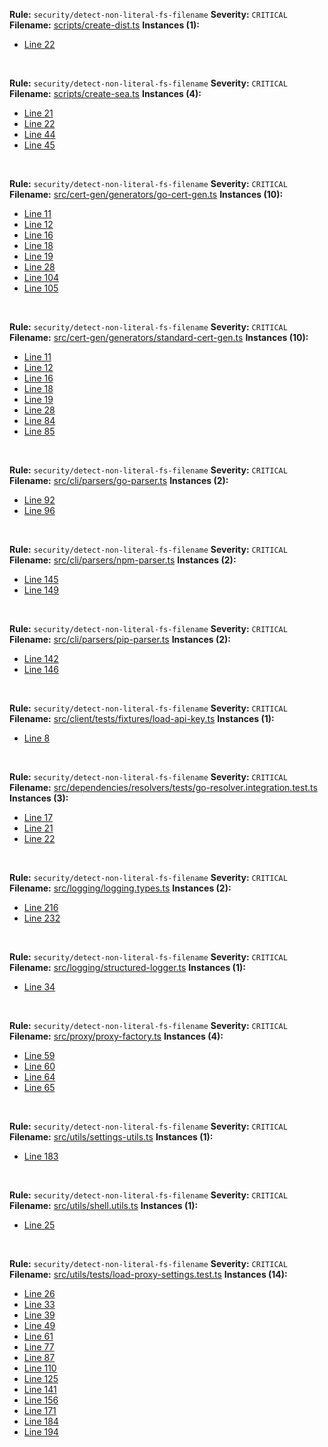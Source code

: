 


  
<!--Socket External Tool Runner: ESLint -->  
  
**Rule:** `security/detect-non-literal-fs-filename`
**Severity:** `CRITICAL`
**Filename:** [scripts/create-dist.ts](https://github.com/socketdev-demo/sast-testing/blob/61f7609dab5de1ff0214338e8a52b2c376a20258/scripts/create-dist.ts)
**Instances (1):**
* [Line 22](https://github.com/socketdev-demo/sast-testing/blob/61f7609dab5de1ff0214338e8a52b2c376a20258/scripts/create-dist.ts#L22)  
<br>  
  
**Rule:** `security/detect-non-literal-fs-filename`
**Severity:** `CRITICAL`
**Filename:** [scripts/create-sea.ts](https://github.com/socketdev-demo/sast-testing/blob/61f7609dab5de1ff0214338e8a52b2c376a20258/scripts/create-sea.ts)
**Instances (4):**
* [Line 21](https://github.com/socketdev-demo/sast-testing/blob/61f7609dab5de1ff0214338e8a52b2c376a20258/scripts/create-sea.ts#L21)
* [Line 22](https://github.com/socketdev-demo/sast-testing/blob/61f7609dab5de1ff0214338e8a52b2c376a20258/scripts/create-sea.ts#L22)
* [Line 44](https://github.com/socketdev-demo/sast-testing/blob/61f7609dab5de1ff0214338e8a52b2c376a20258/scripts/create-sea.ts#L44)
* [Line 45](https://github.com/socketdev-demo/sast-testing/blob/61f7609dab5de1ff0214338e8a52b2c376a20258/scripts/create-sea.ts#L45)  
<br>  
  
**Rule:** `security/detect-non-literal-fs-filename`
**Severity:** `CRITICAL`
**Filename:** [src/cert-gen/generators/go-cert-gen.ts](https://github.com/socketdev-demo/sast-testing/blob/61f7609dab5de1ff0214338e8a52b2c376a20258/src/cert-gen/generators/go-cert-gen.ts)
**Instances (10):**
* [Line 11](https://github.com/socketdev-demo/sast-testing/blob/61f7609dab5de1ff0214338e8a52b2c376a20258/src/cert-gen/generators/go-cert-gen.ts#L11)
* [Line 12](https://github.com/socketdev-demo/sast-testing/blob/61f7609dab5de1ff0214338e8a52b2c376a20258/src/cert-gen/generators/go-cert-gen.ts#L12)
* [Line 16](https://github.com/socketdev-demo/sast-testing/blob/61f7609dab5de1ff0214338e8a52b2c376a20258/src/cert-gen/generators/go-cert-gen.ts#L16)
* [Line 18](https://github.com/socketdev-demo/sast-testing/blob/61f7609dab5de1ff0214338e8a52b2c376a20258/src/cert-gen/generators/go-cert-gen.ts#L18)
* [Line 19](https://github.com/socketdev-demo/sast-testing/blob/61f7609dab5de1ff0214338e8a52b2c376a20258/src/cert-gen/generators/go-cert-gen.ts#L19)
* [Line 28](https://github.com/socketdev-demo/sast-testing/blob/61f7609dab5de1ff0214338e8a52b2c376a20258/src/cert-gen/generators/go-cert-gen.ts#L28)
* [Line 104](https://github.com/socketdev-demo/sast-testing/blob/61f7609dab5de1ff0214338e8a52b2c376a20258/src/cert-gen/generators/go-cert-gen.ts#L104)
* [Line 105](https://github.com/socketdev-demo/sast-testing/blob/61f7609dab5de1ff0214338e8a52b2c376a20258/src/cert-gen/generators/go-cert-gen.ts#L105)  
<br>  
  
**Rule:** `security/detect-non-literal-fs-filename`
**Severity:** `CRITICAL`
**Filename:** [src/cert-gen/generators/standard-cert-gen.ts](https://github.com/socketdev-demo/sast-testing/blob/61f7609dab5de1ff0214338e8a52b2c376a20258/src/cert-gen/generators/standard-cert-gen.ts)
**Instances (10):**
* [Line 11](https://github.com/socketdev-demo/sast-testing/blob/61f7609dab5de1ff0214338e8a52b2c376a20258/src/cert-gen/generators/standard-cert-gen.ts#L11)
* [Line 12](https://github.com/socketdev-demo/sast-testing/blob/61f7609dab5de1ff0214338e8a52b2c376a20258/src/cert-gen/generators/standard-cert-gen.ts#L12)
* [Line 16](https://github.com/socketdev-demo/sast-testing/blob/61f7609dab5de1ff0214338e8a52b2c376a20258/src/cert-gen/generators/standard-cert-gen.ts#L16)
* [Line 18](https://github.com/socketdev-demo/sast-testing/blob/61f7609dab5de1ff0214338e8a52b2c376a20258/src/cert-gen/generators/standard-cert-gen.ts#L18)
* [Line 19](https://github.com/socketdev-demo/sast-testing/blob/61f7609dab5de1ff0214338e8a52b2c376a20258/src/cert-gen/generators/standard-cert-gen.ts#L19)
* [Line 28](https://github.com/socketdev-demo/sast-testing/blob/61f7609dab5de1ff0214338e8a52b2c376a20258/src/cert-gen/generators/standard-cert-gen.ts#L28)
* [Line 84](https://github.com/socketdev-demo/sast-testing/blob/61f7609dab5de1ff0214338e8a52b2c376a20258/src/cert-gen/generators/standard-cert-gen.ts#L84)
* [Line 85](https://github.com/socketdev-demo/sast-testing/blob/61f7609dab5de1ff0214338e8a52b2c376a20258/src/cert-gen/generators/standard-cert-gen.ts#L85)  
<br>  
  
**Rule:** `security/detect-non-literal-fs-filename`
**Severity:** `CRITICAL`
**Filename:** [src/cli/parsers/go-parser.ts](https://github.com/socketdev-demo/sast-testing/blob/61f7609dab5de1ff0214338e8a52b2c376a20258/src/cli/parsers/go-parser.ts)
**Instances (2):**
* [Line 92](https://github.com/socketdev-demo/sast-testing/blob/61f7609dab5de1ff0214338e8a52b2c376a20258/src/cli/parsers/go-parser.ts#L92)
* [Line 96](https://github.com/socketdev-demo/sast-testing/blob/61f7609dab5de1ff0214338e8a52b2c376a20258/src/cli/parsers/go-parser.ts#L96)  
<br>  
  
**Rule:** `security/detect-non-literal-fs-filename`
**Severity:** `CRITICAL`
**Filename:** [src/cli/parsers/npm-parser.ts](https://github.com/socketdev-demo/sast-testing/blob/61f7609dab5de1ff0214338e8a52b2c376a20258/src/cli/parsers/npm-parser.ts)
**Instances (2):**
* [Line 145](https://github.com/socketdev-demo/sast-testing/blob/61f7609dab5de1ff0214338e8a52b2c376a20258/src/cli/parsers/npm-parser.ts#L145)
* [Line 149](https://github.com/socketdev-demo/sast-testing/blob/61f7609dab5de1ff0214338e8a52b2c376a20258/src/cli/parsers/npm-parser.ts#L149)  
<br>  
  
**Rule:** `security/detect-non-literal-fs-filename`
**Severity:** `CRITICAL`
**Filename:** [src/cli/parsers/pip-parser.ts](https://github.com/socketdev-demo/sast-testing/blob/61f7609dab5de1ff0214338e8a52b2c376a20258/src/cli/parsers/pip-parser.ts)
**Instances (2):**
* [Line 142](https://github.com/socketdev-demo/sast-testing/blob/61f7609dab5de1ff0214338e8a52b2c376a20258/src/cli/parsers/pip-parser.ts#L142)
* [Line 146](https://github.com/socketdev-demo/sast-testing/blob/61f7609dab5de1ff0214338e8a52b2c376a20258/src/cli/parsers/pip-parser.ts#L146)  
<br>  
  
**Rule:** `security/detect-non-literal-fs-filename`
**Severity:** `CRITICAL`
**Filename:** [src/client/tests/fixtures/load-api-key.ts](https://github.com/socketdev-demo/sast-testing/blob/61f7609dab5de1ff0214338e8a52b2c376a20258/src/client/tests/fixtures/load-api-key.ts)
**Instances (1):**
* [Line 8](https://github.com/socketdev-demo/sast-testing/blob/61f7609dab5de1ff0214338e8a52b2c376a20258/src/client/tests/fixtures/load-api-key.ts#L8)  
<br>  
  
**Rule:** `security/detect-non-literal-fs-filename`
**Severity:** `CRITICAL`
**Filename:** [src/dependencies/resolvers/tests/go-resolver.integration.test.ts](https://github.com/socketdev-demo/sast-testing/blob/61f7609dab5de1ff0214338e8a52b2c376a20258/src/dependencies/resolvers/tests/go-resolver.integration.test.ts)
**Instances (3):**
* [Line 17](https://github.com/socketdev-demo/sast-testing/blob/61f7609dab5de1ff0214338e8a52b2c376a20258/src/dependencies/resolvers/tests/go-resolver.integration.test.ts#L17)
* [Line 21](https://github.com/socketdev-demo/sast-testing/blob/61f7609dab5de1ff0214338e8a52b2c376a20258/src/dependencies/resolvers/tests/go-resolver.integration.test.ts#L21)
* [Line 22](https://github.com/socketdev-demo/sast-testing/blob/61f7609dab5de1ff0214338e8a52b2c376a20258/src/dependencies/resolvers/tests/go-resolver.integration.test.ts#L22)  
<br>  
  
**Rule:** `security/detect-non-literal-fs-filename`
**Severity:** `CRITICAL`
**Filename:** [src/logging/logging.types.ts](https://github.com/socketdev-demo/sast-testing/blob/61f7609dab5de1ff0214338e8a52b2c376a20258/src/logging/logging.types.ts)
**Instances (2):**
* [Line 216](https://github.com/socketdev-demo/sast-testing/blob/61f7609dab5de1ff0214338e8a52b2c376a20258/src/logging/logging.types.ts#L216)
* [Line 232](https://github.com/socketdev-demo/sast-testing/blob/61f7609dab5de1ff0214338e8a52b2c376a20258/src/logging/logging.types.ts#L232)  
<br>  
  
**Rule:** `security/detect-non-literal-fs-filename`
**Severity:** `CRITICAL`
**Filename:** [src/logging/structured-logger.ts](https://github.com/socketdev-demo/sast-testing/blob/61f7609dab5de1ff0214338e8a52b2c376a20258/src/logging/structured-logger.ts)
**Instances (1):**
* [Line 34](https://github.com/socketdev-demo/sast-testing/blob/61f7609dab5de1ff0214338e8a52b2c376a20258/src/logging/structured-logger.ts#L34)  
<br>  
  
**Rule:** `security/detect-non-literal-fs-filename`
**Severity:** `CRITICAL`
**Filename:** [src/proxy/proxy-factory.ts](https://github.com/socketdev-demo/sast-testing/blob/61f7609dab5de1ff0214338e8a52b2c376a20258/src/proxy/proxy-factory.ts)
**Instances (4):**
* [Line 59](https://github.com/socketdev-demo/sast-testing/blob/61f7609dab5de1ff0214338e8a52b2c376a20258/src/proxy/proxy-factory.ts#L59)
* [Line 60](https://github.com/socketdev-demo/sast-testing/blob/61f7609dab5de1ff0214338e8a52b2c376a20258/src/proxy/proxy-factory.ts#L60)
* [Line 64](https://github.com/socketdev-demo/sast-testing/blob/61f7609dab5de1ff0214338e8a52b2c376a20258/src/proxy/proxy-factory.ts#L64)
* [Line 65](https://github.com/socketdev-demo/sast-testing/blob/61f7609dab5de1ff0214338e8a52b2c376a20258/src/proxy/proxy-factory.ts#L65)  
<br>  
  
**Rule:** `security/detect-non-literal-fs-filename`
**Severity:** `CRITICAL`
**Filename:** [src/utils/settings-utils.ts](https://github.com/socketdev-demo/sast-testing/blob/61f7609dab5de1ff0214338e8a52b2c376a20258/src/utils/settings-utils.ts)
**Instances (1):**
* [Line 183](https://github.com/socketdev-demo/sast-testing/blob/61f7609dab5de1ff0214338e8a52b2c376a20258/src/utils/settings-utils.ts#L183)  
<br>  
  
**Rule:** `security/detect-non-literal-fs-filename`
**Severity:** `CRITICAL`
**Filename:** [src/utils/shell.utils.ts](https://github.com/socketdev-demo/sast-testing/blob/61f7609dab5de1ff0214338e8a52b2c376a20258/src/utils/shell.utils.ts)
**Instances (1):**
* [Line 25](https://github.com/socketdev-demo/sast-testing/blob/61f7609dab5de1ff0214338e8a52b2c376a20258/src/utils/shell.utils.ts#L25)  
<br>  
  
**Rule:** `security/detect-non-literal-fs-filename`
**Severity:** `CRITICAL`
**Filename:** [src/utils/tests/load-proxy-settings.test.ts](https://github.com/socketdev-demo/sast-testing/blob/61f7609dab5de1ff0214338e8a52b2c376a20258/src/utils/tests/load-proxy-settings.test.ts)
**Instances (14):**
* [Line 26](https://github.com/socketdev-demo/sast-testing/blob/61f7609dab5de1ff0214338e8a52b2c376a20258/src/utils/tests/load-proxy-settings.test.ts#L26)
* [Line 33](https://github.com/socketdev-demo/sast-testing/blob/61f7609dab5de1ff0214338e8a52b2c376a20258/src/utils/tests/load-proxy-settings.test.ts#L33)
* [Line 39](https://github.com/socketdev-demo/sast-testing/blob/61f7609dab5de1ff0214338e8a52b2c376a20258/src/utils/tests/load-proxy-settings.test.ts#L39)
* [Line 49](https://github.com/socketdev-demo/sast-testing/blob/61f7609dab5de1ff0214338e8a52b2c376a20258/src/utils/tests/load-proxy-settings.test.ts#L49)
* [Line 61](https://github.com/socketdev-demo/sast-testing/blob/61f7609dab5de1ff0214338e8a52b2c376a20258/src/utils/tests/load-proxy-settings.test.ts#L61)
* [Line 77](https://github.com/socketdev-demo/sast-testing/blob/61f7609dab5de1ff0214338e8a52b2c376a20258/src/utils/tests/load-proxy-settings.test.ts#L77)
* [Line 87](https://github.com/socketdev-demo/sast-testing/blob/61f7609dab5de1ff0214338e8a52b2c376a20258/src/utils/tests/load-proxy-settings.test.ts#L87)
* [Line 110](https://github.com/socketdev-demo/sast-testing/blob/61f7609dab5de1ff0214338e8a52b2c376a20258/src/utils/tests/load-proxy-settings.test.ts#L110)
* [Line 125](https://github.com/socketdev-demo/sast-testing/blob/61f7609dab5de1ff0214338e8a52b2c376a20258/src/utils/tests/load-proxy-settings.test.ts#L125)
* [Line 141](https://github.com/socketdev-demo/sast-testing/blob/61f7609dab5de1ff0214338e8a52b2c376a20258/src/utils/tests/load-proxy-settings.test.ts#L141)
* [Line 156](https://github.com/socketdev-demo/sast-testing/blob/61f7609dab5de1ff0214338e8a52b2c376a20258/src/utils/tests/load-proxy-settings.test.ts#L156)
* [Line 171](https://github.com/socketdev-demo/sast-testing/blob/61f7609dab5de1ff0214338e8a52b2c376a20258/src/utils/tests/load-proxy-settings.test.ts#L171)
* [Line 184](https://github.com/socketdev-demo/sast-testing/blob/61f7609dab5de1ff0214338e8a52b2c376a20258/src/utils/tests/load-proxy-settings.test.ts#L184)
* [Line 194](https://github.com/socketdev-demo/sast-testing/blob/61f7609dab5de1ff0214338e8a52b2c376a20258/src/utils/tests/load-proxy-settings.test.ts#L194)  
<br>  
